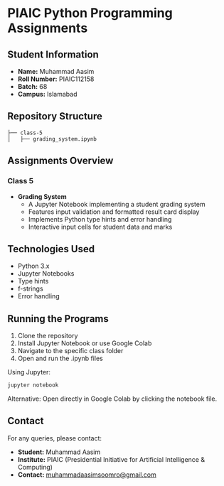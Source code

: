 # PIAIC Python Programming Assignments

## Student Information

- **Name:** Muhammad Aasim
- **Roll Number:** PIAIC112158
- **Batch:** 68
- **Campus:** Islamabad

## Repository Structure

```
├── class-5
│   ├── grading_system.ipynb
```

## Assignments Overview

### Class 5

- **Grading System**
  - A Jupyter Notebook implementing a student grading system
  - Features input validation and formatted result card display
  - Implements Python type hints and error handling
  - Interactive input cells for student data and marks

## Technologies Used

- Python 3.x
- Jupyter Notebooks
- Type hints
- f-strings
- Error handling

## Running the Programs

1. Clone the repository
2. Install Jupyter Notebook or use Google Colab
3. Navigate to the specific class folder
4. Open and run the .ipynb files

Using Jupyter:

```bash
jupyter notebook
```

Alternative: Open directly in Google Colab by clicking the notebook file.

## Contact

For any queries, please contact:

- **Student:** Muhammad Aasim
- **Institute:** PIAIC (Presidential Initiative for Artificial Intelligence & Computing)
- **Contact:** muhammadaasimsoomro@gmail.com

